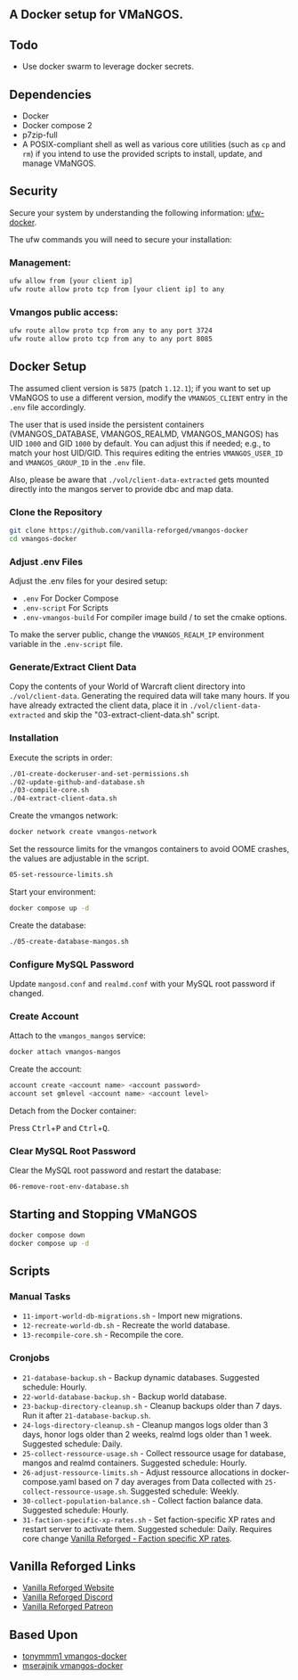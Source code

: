 
## A Docker setup for VMaNGOS.

## Todo

- Use docker swarm to leverage docker secrets.

## Dependencies

- Docker
- Docker compose 2
- p7zip-full
- A POSIX-compliant shell as well as various core utilities (such as `cp` and `rm`) if you intend to use the provided scripts to install, update, and manage VMaNGOS.

## Security

Secure your system by understanding the following information: [ufw-docker](https://github.com/chaifeng/ufw-docker).

The ufw commands you will need to secure your installation:

### Management:

```sh
ufw allow from [your client ip]
ufw route allow proto tcp from [your client ip] to any
```

### Vmangos public access:

```sh
ufw route allow proto tcp from any to any port 3724
ufw route allow proto tcp from any to any port 8085
```

## Docker Setup

The assumed client version is `5875` (patch `1.12.1`); if you want to set up VMaNGOS to use a different version, modify the `VMANGOS_CLIENT` entry in the `.env` file accordingly.

The user that is used inside the persistent containers (VMANGOS_DATABASE, VMANGOS_REALMD, VMANGOS_MANGOS) has UID `1000` and GID `1000` by default. You can adjust this if needed; e.g., to match your host UID/GID. This requires editing the entries `VMANGOS_USER_ID` and `VMANGOS_GROUP_ID` in the `.env` file.

Also, please be aware that `./vol/client-data-extracted` gets mounted directly into the mangos server to provide dbc and map data.

### Clone the Repository

```sh
git clone https://github.com/vanilla-reforged/vmangos-docker
cd vmangos-docker
```

### Adjust .env Files

Adjust the .env files for your desired setup:

- `.env` For Docker Compose
- `.env-script` For Scripts
- `.env-vmangos-build` For compiler image build / to set the cmake options.

To make the server public, change the `VMANGOS_REALM_IP` environment variable in the `.env-script` file.

### Generate/Extract Client Data

Copy the contents of your World of Warcraft client directory into `./vol/client-data`. Generating the required data will take many hours. If you have already extracted the client data, place it in `./vol/client-data-extracted` and skip the "03-extract-client-data.sh" script.

### Installation

Execute the scripts in order:

```sh
./01-create-dockeruser-and-set-permissions.sh
./02-update-github-and-database.sh
./03-compile-core.sh
./04-extract-client-data.sh
```

Create the vmangos network:

```sh
docker network create vmangos-network
```

Set the ressource limits for the vmangos containers to avoid OOME crashes, the values are adjustable in the script.

```sh
05-set-ressource-limits.sh
```

Start your environment:

```sh
docker compose up -d
```

Create the database:

```sh
./05-create-database-mangos.sh
```

### Configure MySQL Password

Update `mangosd.conf` and `realmd.conf` with your MySQL root password if changed.

### Create Account

Attach to the `vmangos_mangos` service:

```sh
docker attach vmangos-mangos
```

Create the account:

```sh
account create <account name> <account password>
account set gmlevel <account name> <account level>
```

Detach from the Docker container:

Press <kbd>Ctrl</kbd>+<kbd>P</kbd> and <kbd>Ctrl</kbd>+<kbd>Q</kbd>.

### Clear MySQL Root Password

Clear the MySQL root password and restart the database:

```sh
06-remove-root-env-database.sh
```

## Starting and Stopping VMaNGOS

```sh
docker compose down
docker compose up -d
```

## Scripts

### Manual Tasks

- `11-import-world-db-migrations.sh` - Import new migrations.
- `12-recreate-world-db.sh` - Recreate the world database.
- `13-recompile-core.sh` - Recompile the core.

### Cronjobs

- `21-database-backup.sh` - Backup dynamic databases. Suggested schedule: Hourly.
- `22-world-database-backup.sh` - Backup world database.
- `23-backup-directory-cleanup.sh` - Cleanup backups older than 7 days. Run it after `21-database-backup.sh`.
- `24-logs-directory-cleanup.sh` - Cleanup mangos logs older than 3 days, honor logs older than 2 weeks, realmd logs older than 1 week. Suggested schedule: Daily. 
- `25-collect-ressource-usage.sh` - Collect ressource usage for database, mangos and realmd containers. Suggested schedule: Hourly.
- `26-adjust-ressource-limits.sh` - Adjust ressource allocations in docker-compose.yaml based on 7 day averages from Data collected with `25-collect-ressource-usage.sh`. Suggested schedule: Weekly.
- `30-collect-population-balance.sh` - Collect faction balance data. Suggested schedule: Hourly.
- `31-faction-specific-xp-rates.sh` - Set faction-specific XP rates and restart server to activate them. Suggested schedule: Daily. Requires core change [Vanilla Reforged - Faction specific XP rates](https://github.com/vmangos/core/commit/6a91ac278954431f615583ddf98137efede74232).

## Vanilla Reforged Links

- [Vanilla Reforged Website](https://vanillareforged.org/)
- [Vanilla Reforged Discord](https://discord.gg/KkkDV5zmPb)
- [Vanilla Reforged Patreon](https://www.patreon.com/vanillareforged)

## Based Upon

- [tonymmm1 vmangos-docker](https://github.com/tonymmm1/vmangos-docker)
- [mserajnik vmangos-docker](https://github.com/mserajnik/vmangos-deploy)
